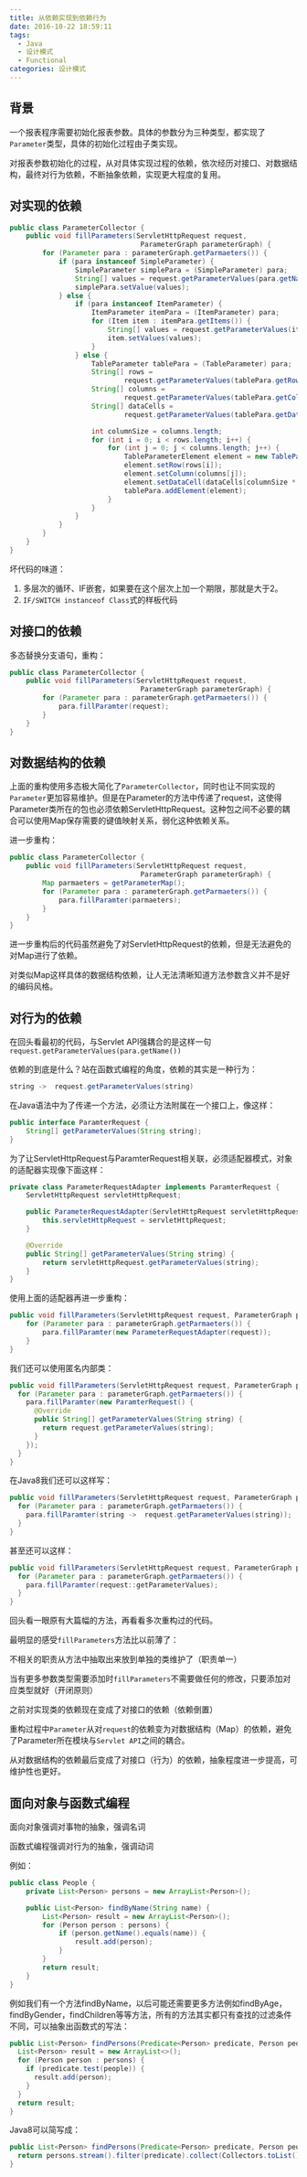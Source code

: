 ```yaml
---
title: 从依赖实现到依赖行为
date: 2016-10-22 18:59:11
tags:
  - Java
  - 设计模式
  - Functional
categories: 设计模式
---
```


## 背景

一个报表程序需要初始化报表参数。具体的参数分为三种类型，都实现了`Parameter`类型，具体的初始化过程由子类实现。

对报表参数初始化的过程，从对具体实现过程的依赖，依次经历对接口、对数据结构，最终对行为依赖，不断抽象依赖，实现更大程度的复用。

## 对实现的依赖

```java
public class ParameterCollector {
    public void fillParameters(ServletHttpRequest request, 
                                ParameterGraph parameterGraph) {
        for (Parameter para : parameterGraph.getParmaeters()) {
            if (para instanceof SimpleParameter) {
                SimpleParameter simplePara = (SimpleParameter) para;
                String[] values = request.getParameterValues(para.getName());
                simplePara.setValue(values);
            } else {
                if (para instanceof ItemParameter) {
                    ItemParameter itemPara = (ItemParameter) para;
                    for (Item item : itemPara.getItems()) {
                        String[] values = request.getParameterValues(item.getName());
                        item.setValues(values);
                    }
                } else {
                    TableParameter tablePara = (TableParameter) para;
                    String[] rows =
                            request.getParameterValues(tablePara.getRowName());
                    String[] columns =
                            request.getParameterValues(tablePara.getColumnName());
                    String[] dataCells =
                            request.getParameterValues(tablePara.getDataCellName());

                    int columnSize = columns.length;
                    for (int i = 0; i < rows.length; i++) {
                        for (int j = 0; j < columns.length; j++) {
                            TableParameterElement element = new TableParameterElement();
                            element.setRow(rows[i]);
                            element.setColumn(columns[j]);
                            element.setDataCell(dataCells[columnSize * i + j]);
                            tablePara.addElement(element);
                        }
                    }
                }
            }
        }
    }
}
```
坏代码的味道：

1. 多层次的循环、IF嵌套，如果要在这个层次上加一个期限，那就是大于2。
2. `IF/SWITCH instanceof Class`式的样板代码

##  对接口的依赖

多态替换分支语句，重构：

```java
public class ParameterCollector {
    public void fillParameters(ServletHttpRequest request, 
                                ParameterGraph parameterGraph) {
        for (Parameter para : parameterGraph.getParmaeters()) {
            para.fillParamter(request);
        }
    }
}
```
## 对数据结构的依赖

上面的重构使用多态极大简化了`ParameterCollector`，同时也让不同实现的`Parameter`更加容易维护。但是在Parameter的方法中传递了request，这使得Parameter类所在的包也必须依赖ServletHttpRequest。这种包之间不必要的耦合可以使用Map保存需要的键值映射关系，弱化这种依赖关系。

进一步重构：

```java
public class ParameterCollector {
    public void fillParameters(ServletHttpRequest request, 
                                ParameterGraph parameterGraph) {
        Map parmaeters = getParameterMap();           
        for (Parameter para : parameterGraph.getParmaeters()) {
            para.fillParamter(parmaeters);
        }
    }
}
```

进一步重构后的代码虽然避免了对ServletHttpRequest的依赖，但是无法避免的对Map进行了依赖。

对类似Map这样具体的数据结构依赖，让人无法清晰知道方法参数含义并不是好的编码风格。

## 对行为的依赖

在回头看最初的代码，与Servlet API强耦合的是这样一句`request.getParameterValues(para.getName())`

依赖的到底是什么？站在函数式编程的角度，依赖的其实是一种行为：

```java
string ->  request.getParameterValues(string)
```

在Java语法中为了传递一个方法，必须让方法附属在一个接口上，像这样：

```java
public interface ParamterRequest {
    String[] getParameterValues(String string);
}
```

为了让ServletHttpRequest与ParamterRequest相关联，必须适配器模式，对象的适配器实现像下面这样：

```java
private class ParameterRequestAdapter implements ParamterRequest {
    ServletHttpRequest servletHttpRequest;

    public ParameterRequestAdapter(ServletHttpRequest servletHttpRequest) {
        this.servletHttpRequest = servletHttpRequest;
    }

    @Override
    public String[] getParameterValues(String string) {
        return servletHttpRequest.getParameterValues(string);
    }
}
```

使用上面的适配器再进一步重构：

```java
public void fillParameters(ServletHttpRequest request, ParameterGraph parameterGraph) {
	for (Parameter para : parameterGraph.getParmaeters()) {
		para.fillParamter(new ParameterRequestAdapter(request));
	}
}
```

我们还可以使用匿名内部类：

```java
public void fillParameters(ServletHttpRequest request, ParameterGraph parameterGraph) {
  for (Parameter para : parameterGraph.getParmaeters()) {
    para.fillParamter(new ParamterRequest() {
      @Override
      public String[] getParameterValues(String string) {
        return request.getParameterValues(string);
      }
    });
  }
}
```

在Java8我们还可以这样写：

```java
public void fillParameters(ServletHttpRequest request, ParameterGraph parameterGraph) {
  for (Parameter para : parameterGraph.getParmaeters()) {
    para.fillParamter(string ->  request.getParameterValues(string));
  }
}
```

甚至还可以这样：

```java
public void fillParameters(ServletHttpRequest request, ParameterGraph parameterGraph) {
  for (Parameter para : parameterGraph.getParmaeters()) {
    para.fillParamter(request::getParameterValues);
  }
}
```
回头看一眼原有大篇幅的方法，再看看多次重构过的代码。

最明显的感受`fillParameters`方法比以前薄了：

不相关的职责从方法中抽取出来放到单独的类维护了（职责单一）

当有更多参数类型需要添加时`fillParameters`不需要做任何的修改，只要添加对应类型就好（开闭原则）

之前对实现类的依赖现在变成了对接口的依赖（依赖倒置）

重构过程中`Parameter`从对`request`的依赖变为对数据结构（Map）的依赖，避免了Parameter所在模块与`Servlet API`之间的耦合。

从对数据结构的依赖最后变成了对接口（行为）的依赖，抽象程度进一步提高，可维护性也更好。



## 面向对象与函数式编程

面向对象强调对事物的抽象，强调名词

函数式编程强调对行为的抽象，强调动词

例如：

```java
public class People {
    private List<Person> persons = new ArrayList<Person>();

    public List<Person> findByName(String name) {
        List<Person> result = new ArrayList<Person>();
        for (Person person : persons) {
            if (person.getName().equals(name)) {
                result.add(person);
            }
        }
        return result;
    }
}
```
例如我们有一个方法findByName，以后可能还需要更多方法例如findByAge，findByGender，findChildren等等方法，所有的方法其实都只有查找的过滤条件不同，可以抽象出函数式的写法：

```java
public List<Person> findPersons(Predicate<Person> predicate, Person people) {
  List<Person> result = new ArrayList<>();
  for (Person person : persons) {
    if (predicate.test(people)) {
      result.add(person);
    }
  }
  return result;
}
```

Java8可以简写成：


```java
public List<Person> findPersons(Predicate<Person> predicate, Person people) {
  return persons.stream().filter(predicate).collect(Collectors.toList());
}
```

